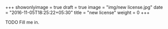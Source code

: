 +++
showonlyimage = true
draft = true
image = "img/new license.jpg"
date = "2016-11-05T18:25:22+05:30"
title = "new license"
weight = 0
+++

TODO Fill me in.

